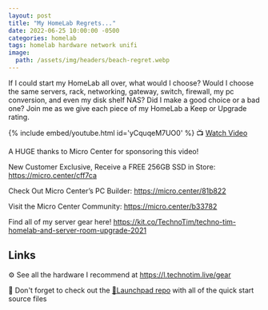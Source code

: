 ```yaml
---
layout: post
title: "My HomeLab Regrets..."
date: 2022-06-25 10:00:00 -0500
categories: homelab
tags: homelab hardware network unifi
image:
  path: /assets/img/headers/beach-regret.webp
---
```


If I could start my HomeLab all over, what would I choose?  Would I choose the same servers, rack, networking, gateway, switch, firewall, my pc conversion, and even my disk shelf NAS?  Did I make a good choice or a bad one?  Join me as we give each piece of my HomeLab a Keep or Upgrade rating.

{% include embed/youtube.html id='yCquqeM7UO0' %}
📺 [Watch Video](https://www.youtube.com/watch?v=yCquqeM7UO0)

A HUGE thanks to Micro Center for sponsoring this video!

New Customer Exclusive, Receive a FREE 256GB SSD in Store: <https://micro.center/cff7ca>

Check Out Micro Center’s PC Builder: <https://micro.center/81b822>

Visit the Micro Center Community: <https://micro.center/b33782>

Find all of my server gear here!
<https://kit.co/TechnoTim/techno-tim-homelab-and-server-room-upgrade-2021>

## Links

⚙️ See all the hardware I recommend at <https://l.technotim.live/gear>

🚀 Don't forget to check out the [🚀Launchpad repo](https://l.technotim.live/quick-start) with all of the quick start source files
